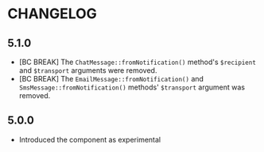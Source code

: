 CHANGELOG
=========

5.1.0
-----

* [BC BREAK] The `ChatMessage::fromNotification()` method's `$recipient` and `$transport`
  arguments were removed.
* [BC BREAK] The `EmailMessage::fromNotification()` and `SmsMessage::fromNotification()`
  methods' `$transport` argument was removed.

5.0.0
-----

 * Introduced the component as experimental
